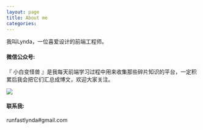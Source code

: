 ```yaml
---
layout: page
title: About me
categories:
---
```


我叫Lynda，一位喜爱设计的前端工程师。

#### 微信公众号:

『 小白变怪兽 』是我每天前端学习过程中用来收集那些碎片知识的平台，一定积累后我会把它们汇总成博文，欢迎大家关注。

![](http://7xklz5.com1.z0.glb.clouddn.com/about.3.jpg)

#### 联系我:

runfastlynda#gmail.com    

